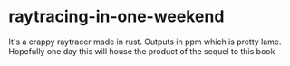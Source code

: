 # raytracing-in-one-weekend
It's a crappy raytracer made in rust. Outputs in ppm which is pretty lame. Hopefully one day this will house the product of the sequel to this book

